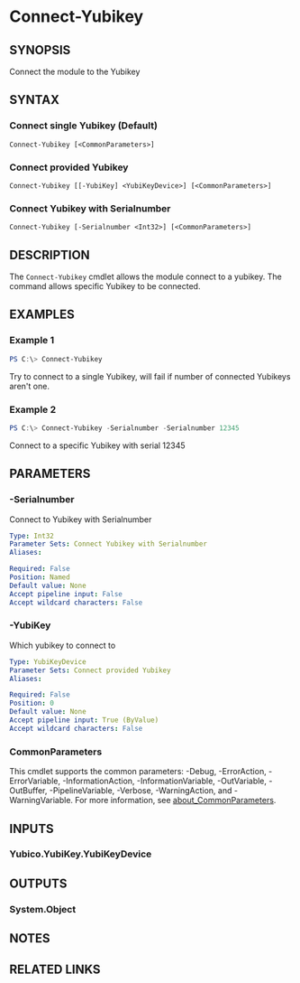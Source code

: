 ﻿---
external help file: powershellYK.dll-Help.xml
Module Name: powershellYK
online version:
schema: 2.0.0
---

# Connect-Yubikey

## SYNOPSIS
Connect the module to the Yubikey

## SYNTAX

### Connect single Yubikey (Default)
```
Connect-Yubikey [<CommonParameters>]
```

### Connect provided Yubikey
```
Connect-Yubikey [[-YubiKey] <YubiKeyDevice>] [<CommonParameters>]
```

### Connect Yubikey with Serialnumber
```
Connect-Yubikey [-Serialnumber <Int32>] [<CommonParameters>]
```

## DESCRIPTION
The `Connect-Yubikey` cmdlet allows the module connect to a yubikey. The command allows specific Yubikey to be connected.

## EXAMPLES

### Example 1
```powershell
PS C:\> Connect-Yubikey
```

Try to connect to a single Yubikey, will fail if number of connected Yubikeys aren't one.

### Example 2
```powershell
PS C:\> Connect-Yubikey -Serialnumber -Serialnumber 12345
```

Connect to a specific Yubikey with serial 12345

## PARAMETERS

### -Serialnumber
Connect to Yubikey with Serialnumber

```yaml
Type: Int32
Parameter Sets: Connect Yubikey with Serialnumber
Aliases:

Required: False
Position: Named
Default value: None
Accept pipeline input: False
Accept wildcard characters: False
```

### -YubiKey
Which yubikey to connect to

```yaml
Type: YubiKeyDevice
Parameter Sets: Connect provided Yubikey
Aliases:

Required: False
Position: 0
Default value: None
Accept pipeline input: True (ByValue)
Accept wildcard characters: False
```

### CommonParameters
This cmdlet supports the common parameters: -Debug, -ErrorAction, -ErrorVariable, -InformationAction, -InformationVariable, -OutVariable, -OutBuffer, -PipelineVariable, -Verbose, -WarningAction, and -WarningVariable. For more information, see [about_CommonParameters](http://go.microsoft.com/fwlink/?LinkID=113216).

## INPUTS

### Yubico.YubiKey.YubiKeyDevice

## OUTPUTS

### System.Object
## NOTES

## RELATED LINKS
